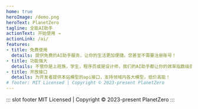```yaml
---
home: true
heroImage: /demo.png
heroText: PlanetZero
tagline: 全能AI助手
actionText: 开始使用 →
actionLink: /ai/
features:
- title: 免费使用
  details: 提供免费的AI助手服务，让你的生活更加便捷。您甚至不需要注册账号！
- title: 功能强大
  details: 不管你是上班族，学生，程序员或是设计师，我们的AI助手都让你的效率指数级提升！官网1:1功能提供，只为最好！
- title: 开放接口
  details: 为开发者提供本站模型的api接口，支持领域内各大模型，低价高能！
# footer: MIT Licensed | Copyright © 2023-present PlanetZero
---
```

::: slot footer
MIT Licensed | Copyright © 2023-present PlanetZero
:::
